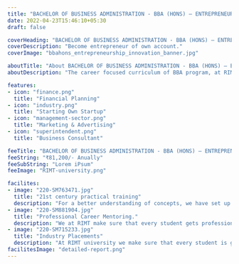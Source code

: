 ```yaml
---
title: "BACHELOR OF BUSINESS ADMINISTRATION - BBA (HONS) – ENTREPRENEURSHIP & INNOVATION"
date: 2022-04-23T15:46:10+05:30
draft: false

coverHeading: "BACHELOR OF BUSINESS ADMINISTRATION - BBA (HONS) – ENTREPRENEURSHIP & INNOVATION"
coverDescription: "Become entrepreneur of own account."
coverImage: "bbahons_entrepreneurship_innovation_banner.jpg"

aboutTitle: "About BACHELOR OF BUSINESS ADMINISTRATION - BBA (HONS) – ENTREPRENEURSHIP & INNOVATION"
aboutDescription: "The career focused curriculum of BBA program, at RIMT University is designed in a way that it helps improve the communication skills, situation analysis skills & decision making skills using quantitative & qualitative variables. The key motive of the faculty of management while preparing this course was to develop a holistic understanding of corporate environment among the students so that they can explore an illustrious career right after graduating in BBA program at RIMT. The curriculum offered is prepared by the award winning faculty members having professional industry experience & follows the cutting edge requirements of the current industry standards. Following the BBA program at RIMT University a student are not limited to anything, the research facilities available at the faculty of management & the practical training methods used here are what drives the students to explore their true potential."

features:
- icon: "finance.png"
  title: "Financial Planning"
- icon: "industry.png"
  title: "Starting Own Startup"
- icon: "management-sector.png"
  title: "Marketing & Advertising"
- icon: "superintendent.png"
  title: "Business Consultant"

feeTitle: "BACHELOR OF BUSINESS ADMINISTRATION - BBA (HONS) – ENTREPRENEURSHIP & INNOVATION"
feeString: "₹81,200/- Anually"
feeSubString: "Lorem iPsum"
feeImage: "RIMT-university.png"

facilites:
- image: "220-SM763471.jpg"
  title: "21st century practical training"
  description: "For a better understanding of concepts, we have set up advanced 21st-century tools equipped with advanced training methods so that students can learn every concept practically in a better way."
- image: "220-SM881904.jpg"
  title: "Professional Career Mentoring."
  description: "We at RIMT make sure that every student gets professional career mentoring from the industry experts to set career targets & for this we have created a career & placement cell too."
- image: "220-SM715233.jpg"
  title: "Industry Placements"
  description: "At RIMT university we make sure that every student is getting placed, each year more than 500 companies visit the campus of RIMT to hire our brightest of the talents"
facilitesImage: "detailed-report.png"
---
```


